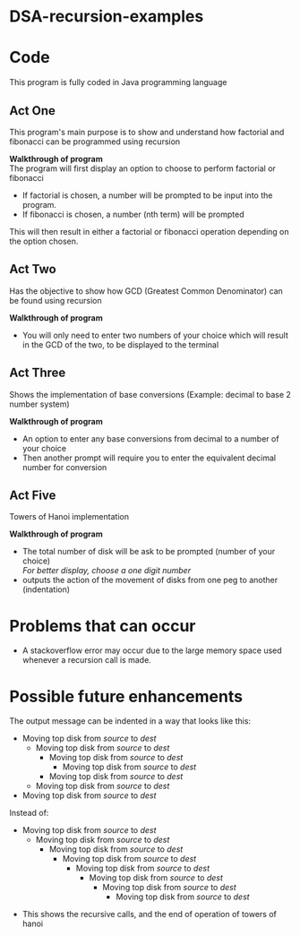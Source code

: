 # DSA-recursion-examples

# Code
This program is fully coded in Java programming language

## Act One
This program's main purpose is to show and understand how factorial and fibonacci can be programmed using recursion

__Walkthrough of program__  
The program will first display an option to choose to perform factorial or fibonacci  

* If factorial is chosen, a number will be prompted to be input into the program.
* If fibonacci is chosen, a number (nth term) will be prompted 

This will then result in either a factorial or fibonacci operation depending on the option chosen.

## Act Two
Has the objective to show how GCD (Greatest Common Denominator) can be found using recursion

__Walkthrough of program__
* You will only need to enter two numbers of your choice which will result in the GCD of the two, to be displayed to the terminal

## Act Three
Shows the implementation of base conversions (Example: decimal to base 2 number system)

__Walkthrough of program__
* An option to enter any base conversions from decimal to a number of your choice
* Then another prompt will require you to enter the equivalent decimal number for conversion

## Act Five
Towers of Hanoi implementation

__Walkthrough of program__
* The total number of disk will be ask to be prompted (number of your choice)  
_For better display, choose a one digit number_
* outputs the action of the movement of disks from one peg to another (indentation)  

# Problems that can occur 
* A stackoverflow error may occur due to the large memory space used whenever a recursion call is made.

# Possible future enhancements
The output message can be indented in a way that looks like this:  
- Moving top disk from _source_ to _dest_  
  - Moving top disk from _source_ to _dest_  
    - Moving top disk from _source_ to _dest_  
      - Moving top disk from _source_ to _dest_  
    - Moving top disk from _source_ to _dest_  
  - Moving top disk from _source_ to _dest_  
- Moving top disk from _source_ to _dest_  

Instead of:  
- Moving top disk from _source_ to _dest_  
  - Moving top disk from _source_ to _dest_  
    - Moving top disk from _source_ to _dest_  
      - Moving top disk from _source_ to _dest_  
        - Moving top disk from _source_ to _dest_  
          - Moving top disk from _source_ to _dest_  
            - Moving top disk from _source_ to _dest_
              - Moving top disk from _source_ to _dest_  

* This shows the recursive calls, and the end of operation of towers of hanoi

